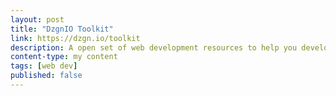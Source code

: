 ```yaml
---
layout: post
title: "DzgnIO Toolkit"
link: https://dzgn.io/toolkit
description: A open set of web development resources to help you develop better and quicker with simple styling blocks.
content-type: my content
tags: [web dev]
published: false
---
```


